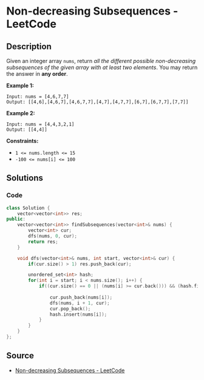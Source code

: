 # Non-decreasing Subsequences - LeetCode

## Description

Given an integer array `nums`, return _all the different possible non-decreasing subsequences of the given array with at least two elements_. You may return the answer in **any order**.

**Example 1:**

```
Input: nums = [4,6,7,7]
Output: [[4,6],[4,6,7],[4,6,7,7],[4,7],[4,7,7],[6,7],[6,7,7],[7,7]]

```

**Example 2:**

```
Input: nums = [4,4,3,2,1]
Output: [[4,4]]

```

**Constraints:**

-   `1 <= nums.length <= 15`
-   `-100 <= nums[i] <= 100`

## Solutions 

### Code

```cpp
class Solution {
    vector<vector<int>> res;
public:
    vector<vector<int>> findSubsequences(vector<int>& nums) {
        vector<int> cur;
        dfs(nums, 0, cur);
        return res;
    }

    void dfs(vector<int>& nums, int start, vector<int>& cur) {
        if(cur.size() > 1) res.push_back(cur);

        unordered_set<int> hash; 
        for(int i = start; i < nums.size(); i++) {
            if((cur.size() == 0 || (nums[i] >= cur.back())) && (hash.find(nums[i]) == hash.end())) {
                
                cur.push_back(nums[i]);
                dfs(nums, i + 1, cur);
                cur.pop_back();
                hash.insert(nums[i]);
            }       
        }
    }
};
```

## Source
- [Non-decreasing Subsequences - LeetCode](https://leetcode.com/problems/non-decreasing-subsequences/description/)